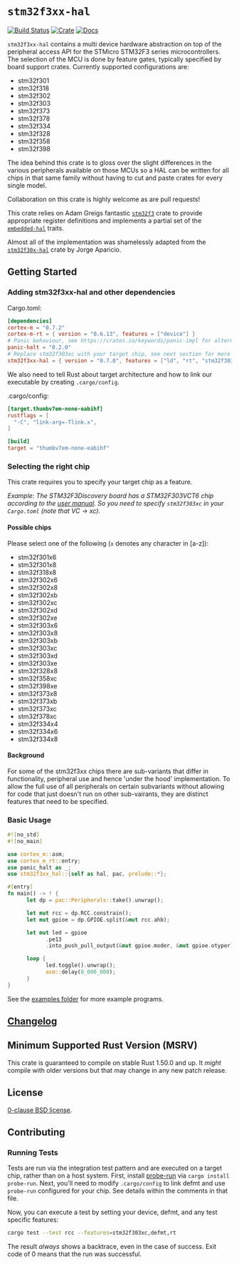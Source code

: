 # `stm32f3xx-hal`

[![Build Status](https://github.com/stm32-rs/stm32f3xx-hal/workflows/CI/badge.svg)](https://github.com/stm32-rs/stm32f3xx-hal/actions)
[![Crate](https://img.shields.io/crates/v/stm32f3xx-hal.svg)](https://crates.io/crates/stm32f3xx-hal)
[![Docs](https://docs.rs/stm32f3xx-hal/badge.svg)](https://docs.rs/stm32f3xx-hal)

`stm32f3xx-hal` contains a multi device hardware abstraction on top of the
peripheral access API for the STMicro STM32F3 series microcontrollers. The
selection of the MCU is done by feature gates, typically specified by board
support crates. Currently supported configurations are:

* stm32f301
* stm32f318
* stm32f302
* stm32f303
* stm32f373
* stm32f378
* stm32f334
* stm32f328
* stm32f358
* stm32f398

The idea behind this crate is to gloss over the slight differences in the
various peripherals available on those MCUs so a HAL can be written for all
chips in that same family without having to cut and paste crates for every
single model.

Collaboration on this crate is highly welcome as are pull requests!

This crate relies on Adam Greigs fantastic [`stm32f3`][] crate to provide
appropriate register definitions and implements a partial set of the
[`embedded-hal`][] traits.

Almost all of the implementation was shamelessly adapted from the
[`stm32f30x-hal`][] crate by Jorge Aparicio.

[`stm32f3`]: https://crates.io/crates/stm32f3
[`stm32f30x-hal`]: https://github.com/japaric/stm32f30x-hal
[`embedded-hal`]: https://github.com/japaric/embedded-hal

## Getting Started

### Adding stm32f3xx-hal and other dependencies

Cargo.toml:

```toml
[dependencies]
cortex-m = "0.7.2"
cortex-m-rt = { version = "0.6.13", features = ["device"] }
# Panic behaviour, see https://crates.io/keywords/panic-impl for alternatives
panic-halt = "0.2.0"
# Replace stm32f303xc with your target chip, see next section for more info
stm32f3xx-hal = { version = "0.7.0", features = ["ld", "rt", "stm32f303xc"] }
```

We also need to tell Rust about target architecture and how to link our
executable by creating `.cargo/config`.

.cargo/config:

```toml
[target.thumbv7em-none-eabihf]
rustflags = [
  "-C", "link-arg=-Tlink.x",
]

[build]
target = "thumbv7em-none-eabihf"
```

### Selecting the right chip

This crate requires you to specify your target chip as a feature.

*Example: The STM32F3Discovery board has a STM32F303VCT6 chip according to the
[user manual][]. So you need to specify `stm32f303xc` in your `Cargo.toml`
(note that VC → xc).*

#### Possible chips

[comment]: # (Any changes here should be mirrored in src/lib.rs)

Please select one of the following (`x` denotes any character in [a-z]):

* stm32f301x6
* stm32f301x8
* stm32f318x8
* stm32f302x6
* stm32f302x8
* stm32f302xb
* stm32f302xc
* stm32f302xd
* stm32f302xe
* stm32f303x6
* stm32f303x8
* stm32f303xb
* stm32f303xc
* stm32f303xd
* stm32f303xe
* stm32f328x8
* stm32f358xc
* stm32f398xe
* stm32f373x8
* stm32f373xb
* stm32f373xc
* stm32f378xc
* stm32f334x4
* stm32f334x6
* stm32f334x8

#### Background

For some of the stm32f3xx chips there are sub-variants that differ in
functionality, peripheral use and hence 'under the hood' implementation.  To
allow the full use of all peripherals on certain subvariants without
allowing for code that just doesn't run on other sub-vairants, they are
distinct features that need to be specified.

[user manual]: https://www.st.com/content/ccc/resource/technical/document/user_manual/8a/56/97/63/8d/56/41/73/DM00063382.pdf/files/DM00063382.pdf/jcr:content/translations/en.DM00063382.pdf

### Basic Usage

```rust
#![no_std]
#![no_main]

use cortex_m::asm;
use cortex_m_rt::entry;
use panic_halt as _;
use stm32f3xx_hal::{self as hal, pac, prelude::*};

#[entry]
fn main() -> ! {
      let dp = pac::Peripherals::take().unwrap();

      let mut rcc = dp.RCC.constrain();
      let mut gpioe = dp.GPIOE.split(&mut rcc.ahb);

      let mut led = gpioe
            .pe13
            .into_push_pull_output(&mut gpioe.moder, &mut gpioe.otyper);

      loop {
            led.toggle().unwrap();
            asm::delay(8_000_000);
      }
}
```

See the [examples folder](examples) for more example programs.

## [Changelog](CHANGELOG.md)

## Minimum Supported Rust Version (MSRV)

This crate is guaranteed to compile on stable Rust 1.50.0 and up. It *might*
compile with older versions but that may change in any new patch release.

<!-- This should not prevent anyone to use newer features. -->
<!-- As soon as the MSVR does not compile anymore, just bump it. -->

<!-- Don't forget to also adjust the MSVR version in `.github/workflows/ci.yml` -->

## License

[0-clause BSD license](LICENSE-0BSD.txt).

## Contributing

### Running Tests

Tests are run via the integration test pattern and are executed on a target
chip, rather than on a host system. First, install
[probe-run](https://crates.io/crates/probe-run) via `cargo install probe-run`.
Next, you'll need to modify `.cargo/config` to link defmt and use `probe-run`
configured for your chip. See details within the comments in that file.

Now, you can execute a test by setting your device, defmt, and any test specific
features:

```bash
cargo test --test rcc --features=stm32f303xc,defmt,rt
```

The result _always_ shows a backtrace, even in the case of success.
Exit code of 0 means that the run was successful.
